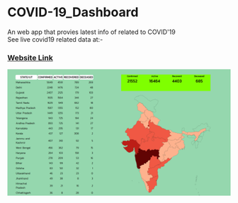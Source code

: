 # COVID-19_Dashboard
An web app that provies latest info of related to COVID'19<br>
See live covid19 related data at:-
### [Website Link](https://miniature-flicker-flock.glitch.me/)
![webpage](https://github.com/zews78/COVID-19_Dashboard/blob/master/public/images/india.png)
